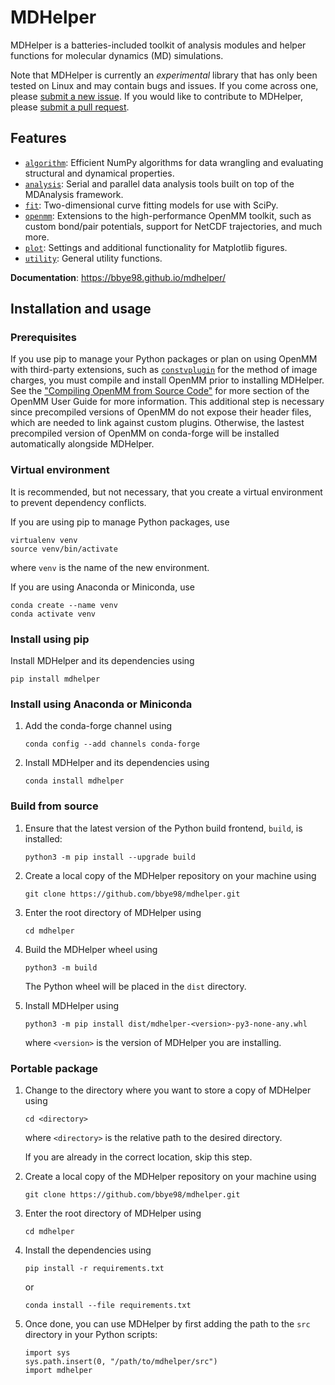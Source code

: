 # MDHelper

MDHelper is a batteries-included toolkit of analysis modules and helper
functions for molecular dynamics (MD) simulations.

Note that MDHelper is currently an *experimental* library that has 
only been tested on Linux and may contain bugs and issues. If you come 
across one, please 
[submit a new issue](https://github.com/bbye98/mdhelper/issues/new). If 
you would like to contribute to MDHelper, please 
[submit a pull request](https://github.com/bbye98/mdhelper/compare).

## Features

* [`algorithm`](https://github.com/bbye98/mdhelper/tree/main/src/mdhelper/algorithm): 
Efficient NumPy algorithms for data wrangling and evaluating structural 
and dynamical properties.
* [`analysis`](https://github.com/bbye98/mdhelper/tree/main/src/mdhelper/analysis): 
Serial and parallel data analysis tools built on top of the MDAnalysis 
framework.
* [`fit`](https://github.com/bbye98/mdhelper/tree/main/src/mdhelper/fit): 
Two-dimensional curve fitting models for use with SciPy.
* [`openmm`](https://github.com/bbye98/mdhelper/tree/main/src/mdhelper/openmm): 
Extensions to the high-performance OpenMM toolkit, such as custom 
bond/pair potentials, support for NetCDF trajectories, and much more.
* [`plot`](https://github.com/bbye98/mdhelper/tree/main/src/mdhelper/plot): 
Settings and additional functionality for Matplotlib figures.
* [`utility`](https://github.com/bbye98/mdhelper/tree/main/src/mdhelper/utility): 
General utility functions.

**Documentation**: https://bbye98.github.io/mdhelper/

## Installation and usage

### Prerequisites

If you use pip to manage your Python packages or plan on using OpenMM
with third-party extensions, such as 
[`constvplugin`](https://github.com/scychon/openmm_constV) for the
method of image charges, you must compile and install OpenMM prior to
installing MDHelper. See the 
["Compiling OpenMM from Source Code"](http://docs.openmm.org/latest/userguide/library/02_compiling.html) 
for more section of the OpenMM User Guide for more information. This 
additional step is necessary since precompiled versions of OpenMM do not
expose their header files, which are needed to link against custom 
plugins. Otherwise, the lastest precompiled version of OpenMM on 
conda-forge will be installed automatically alongside MDHelper.

### Virtual environment

It is recommended, but not necessary, that you create a virtual 
environment to prevent dependency conflicts.

If you are using pip to manage Python packages, use

    virtualenv venv
    source venv/bin/activate

where `venv` is the name of the new environment.

If you are using Anaconda or Miniconda, use

    conda create --name venv
    conda activate venv

### Install using pip

Install MDHelper and its dependencies using 

    pip install mdhelper

### Install using Anaconda or Miniconda

 1. Add the conda-forge channel using

        conda config --add channels conda-forge

 2. Install MDHelper and its dependencies using

        conda install mdhelper

### Build from source

 1. Ensure that the latest version of the Python build frontend, 
    `build`, is installed:

        python3 -m pip install --upgrade build

 2. Create a local copy of the MDHelper repository on your machine using

        git clone https://github.com/bbye98/mdhelper.git

 3. Enter the root directory of MDHelper using

        cd mdhelper

 4. Build the MDHelper wheel using

        python3 -m build

    The Python wheel will be placed in the `dist` directory.

 5. Install MDHelper using

        python3 -m pip install dist/mdhelper-<version>-py3-none-any.whl

    where `<version>` is the version of MDHelper you are installing.

### Portable package

 1. Change to the directory where you want to store a copy of MDHelper using

        cd <directory>

    where `<directory>` is the relative path to the desired directory.
    
    If you are already in the correct location, skip this step.

 2. Create a local copy of the MDHelper repository on your machine using

        git clone https://github.com/bbye98/mdhelper.git

 3. Enter the root directory of MDHelper using

        cd mdhelper

 4. Install the dependencies using

        pip install -r requirements.txt

    or

        conda install --file requirements.txt

 5. Once done, you can use MDHelper by first adding the path to the 
    `src` directory in your Python scripts:

        import sys
        sys.path.insert(0, "/path/to/mdhelper/src")
        import mdhelper